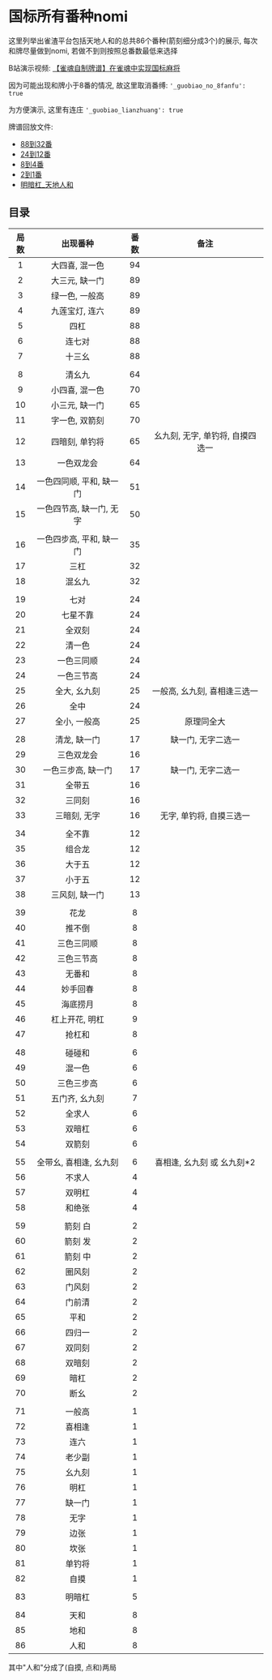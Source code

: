 # 国标所有番种nomi

这里列举出雀渣平台包括天地人和的总共86个番种(箭刻细分成3个)的展示, 每次和牌尽量做到nomi, 若做不到则按照总番数最低来选择

B站演示视频: [【雀魂自制牌谱】在雀魂中实现国标麻将](https://www.bilibili.com/video/BV1XsEBzsEKx)

因为可能出现和牌小于8番的情况, 故这里取消番缚: `'_guobiao_no_8fanfu': true`

为方便演示, 这里有连庄 `'_guobiao_lianzhuang': true`

牌谱回放文件:

- [88到32番](1_88到32番.js)
- [24到12番](2_24到12番.js)
- [8到4番](3_8到4番.js)
- [2到1番](4_2到1番.js)
- [明暗杠_天地人和](5_明暗杠_天地人和.js)

## 目录

| 局数 |      出现番种      | 番数 |         备注          |
|:--:|:--------------:|:--:|:-------------------:|
| 1  |    大四喜, 混一色    | 94 |
| 2  |    大三元, 缺一门    | 89 |
| 3  |    绿一色, 一般高    | 89 |
| 4  |    九莲宝灯, 连六    | 89 |
| 5  |       四杠       | 88 |
| 6  |      连七对       | 88 |
| 7  |      十三幺       | 88 |
|    |                |    |
| 8  |      清幺九       | 64 |
| 9  |    小四喜, 混一色    | 70 |
| 10 |    小三元, 缺一门    | 65 |
| 11 |    字一色, 双箭刻    | 70 |
| 12 |    四暗刻, 单钓将    | 65 | 幺九刻, 无字, 单钓将, 自摸四选一 |
| 13 |     一色双龙会      | 64 |
|    |                |    |
| 14 | 一色四同顺, 平和, 缺一门 | 51 |
| 15 | 一色四节高, 缺一门, 无字 | 50 |
|    |                |    |
| 16 | 一色四步高, 平和, 缺一门 | 35 |
| 17 |       三杠       | 32 |
| 18 |      混幺九       | 32 |
|    |                |    |
| 19 |       七对       | 24 |
| 20 |      七星不靠      | 24 |
| 21 |      全双刻       | 24 |
| 22 |      清一色       | 24 |
| 23 |     一色三同顺      | 24 |
| 24 |     一色三节高      | 24 |
| 25 |    全大, 幺九刻     | 25 |  一般高, 幺九刻, 喜相逢三选一   | 
| 26 |       全中       | 24 |
| 27 |    全小, 一般高     | 25 |        原理同全大        |
|    |                |    |
| 28 |    清龙, 缺一门     | 17 |     缺一门, 无字二选一      |
| 29 |     三色双龙会      | 16 |
| 30 |   一色三步高, 缺一门   | 17 |     缺一门, 无字二选一      |
| 31 |      全带五       | 16 |
| 32 |      三同刻       | 16 |
| 33 |    三暗刻, 无字     | 16 |   无字, 单钓将, 自摸三选一    |
|    |                |    |
| 34 |      全不靠       | 12 |
| 35 |      组合龙       | 12 |
| 36 |      大于五       | 12 |
| 37 |      小于五       | 12 |
| 38 |    三风刻, 缺一门    | 13 |
|    |                |    |
| 39 |       花龙       | 8  |
| 40 |      推不倒       | 8  |
| 41 |     三色三同顺      | 8  |
| 42 |     三色三节高      | 8  |
| 43 |      无番和       | 8  |
| 44 |      妙手回春      | 8  |
| 45 |      海底捞月      | 8  |
| 46 |    杠上开花, 明杠    | 9  |
| 47 |      抢杠和       | 8  |
|    |                |    |
| 48 |      碰碰和       | 6  |
| 49 |      混一色       | 6  |
| 50 |     三色三步高      | 6  |
| 51 |    五门齐, 幺九刻    | 7  |
| 52 |      全求人       | 6  |
| 53 |      双暗杠       | 6  |
| 54 |      双箭刻       | 6  |
|    |                |    |
| 55 | 全带幺, 喜相逢, 幺九刻  | 6  |  喜相逢, 幺九刻 或 幺九刻*2   |
| 56 |      不求人       | 4  |
| 57 |      双明杠       | 4  |
| 58 |      和绝张       | 4  |
|    |                |    |
| 59 |      箭刻 白      | 2  |
| 60 |      箭刻 发      | 2  |
| 61 |      箭刻 中      | 2  |
| 62 |      圈风刻       | 2  |
| 63 |      门风刻       | 2  |
| 64 |      门前清       | 2  |
| 65 |       平和       | 2  |
| 66 |      四归一       | 2  |
| 67 |      双同刻       | 2  |
| 68 |      双暗刻       | 2  |
| 69 |       暗杠       | 2  |
| 70 |       断幺       | 2  |
|    |                |    |
| 71 |      一般高       | 1  |
| 72 |      喜相逢       | 1  |
| 73 |       连六       | 1  |
| 74 |      老少副       | 1  |
| 75 |      幺九刻       | 1  |
| 76 |       明杠       | 1  |
| 77 |      缺一门       | 1  |
| 78 |       无字       | 1  |
| 79 |       边张       | 1  |
| 80 |       坎张       | 1  |
| 81 |      单钓将       | 1  |
| 82 |       自摸       | 1  |
|    |                |    |
| 83 |      明暗杠       | 5  |
|    |                |    |
| 84 |       天和       | 8  |
| 85 |       地和       | 8  |
| 86 |       人和       | 8  |

其中"人和"分成了(自摸, 点和)两局
